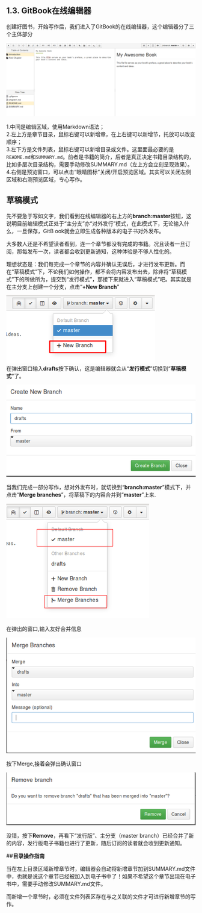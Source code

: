## **1.3. GitBook在线编辑器**

创建好图书，开始写作后，我们进入了GitBook的在线编辑器，这个编辑器分了三个主体部分  

![Editor](1-8.png)  

1.中间是编辑区域，使用Markdown语法；  
2.左上方是章节目录，鼠标右键可以新增章，在上右键可以新增节，托放可以改变顺序；  
3.左下方是文件列表，鼠标右键可以新增目录或文件。这里面最必要的是```README.md```和```SUMMARY.md```。前者是书籍的简介，后者是真正决定书籍目录结构的，比如多层次目录结构，需要手动修改SUMMARY.md（左上方会立刻呈现效果）。  
4.右侧是预览窗口，可以点击“眼睛图标”关闭/开启预览区域。其实可以关闭左侧区域和右测预览区域，专心写作。  

## **草稿模式**

先不要急于写如文字，我们看到在线编辑器的右上方的**branch:master**按钮，这说明目前编辑模式正处于“主分支”亦“对外发行”模式，在此模式下，无论输入什么，一旦保存，GitB
ook就会立即生成各种版本的电子书对外发布。

大多数人还是不希望读者看到，连一个章节都没有完成的书籍。况且读者一旦订阅，那每发布一次，读者都会收到更新通知，这种体验是不够人性化的。

理想状态是：我们每完成一个章节的内容并确认无误后，才进行发布更新。而在“草稿模式”下，不论我们如何操作，都不会将内容发布出去，除非将“草稿模式”下的所做所为，提交到“发行模式”，那接下来就进入“草稿模式”吧。其实就是在主分支上创建一个分支，点击“**+New Branch**”  

![drafts](1-9.png)  
在弹出窗口输入**drafts**按下确认，这是编辑器就会从“**发行模式**”切换到“**草稿模式**”了。

![](1-10.png)  

当我们完成一部分写作，想对外发布时，就切换到“**branch:master**”模式下，并点击“**Merge branches**”，将草稿下的内容合并到“**master**”上来.  

![](1-11.png)  

在弹出的窗口,输入友好合并信息  

![](1-12.png)

按下Merge,接着会弹出确认窗口

![](1-13.png)

没错，按下**Remove**，再看下“发行版”、主分支（master branch）已经合并了新的内容，发行版电子书籍也进行了更新，随后订阅的读者就会收到更新通知。  


##**目录操作指南**

当在左上目录区域新增章节时，编辑器会自动将新增章节加到SUMMARY.md文件中，也就是说这个章节已经被加入到电子书中了！如果不希望这个章节出现在电子书中，需要手动修改SUMMARY.md文件。

而新增一个章节时，必须在文件列表区存在与之关联的文件才可进行新增章节的写作。